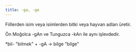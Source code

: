 ```yaml
---
title: -ga, -ge
---
```


Fiillerden isim veya isimlerden bitki veya hayvan adları üretir.

Ön Moğolca -gAn ve Tunguzca -kAn ile aynı işlevdedir.

*bil- "bilmek" + -gA → bilge "bilge"
